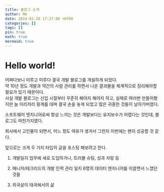 ```yaml
---
title: 블로그 소개
author: Me
date: 2024-01-20 17:27:00 +0700
categories: []
tags: []
pin: true
math: true
mermaid: true
---
```

# Hello world!
어쩌다보니 미루고 미루다 결국 개발 블로그를 개설하게 되었다.  
약 10년 정도 개발과 약간의 사람 관리를 하면서 나온 결과물을 체계적으로 정리해야할 필요가 있기 때문이다.  
사실 개발 블로그는 신입 시절부터 꾸준히 해야지 해야지 하고, 실제로 여러번 만들어봤지만 늘 이리저리 핑계를 대며 결국 손을 놓게 되었고 많은 귀중한 것들이 날아가버렸다.  

소프트웨어 엔지니어로써 항상 느끼는 것은 개발보다는 유지보수가 어렵다는 것인데, 블로그도 마찬가지였다.  

회사에서 고인물이 되면서, 어느 정도 여유가 생겨서 그런지 이번에는 왠지 성공할 것 같다.  

앞으로는 크게 두 가지 타입의 글을 포스팅 해보려고 한다.

1. 개발일지
업무에 새로 도입하거나, 트러블 슈팅, 성과 자랑 등

2. 매니저/테크리드의 개발 인력 관리 일지
6명의 데이터 엔지니어를 이끌면서 느꼈던 것들

3. 외국살이
태국에서의 삶